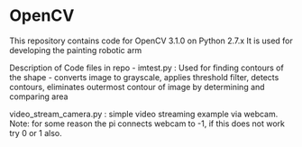 # OpenCV
This repository contains code for OpenCV 3.1.0 on Python 2.7.x
It is used for developing the painting robotic arm

Description of Code files in repo - 
  imtest.py : Used for finding contours of the shape - converts image to grayscale, applies threshold filter, detects contours, 
  eliminates outermost contour of image by determining and comparing area
  
  video_stream_camera.py : simple video streaming example via webcam. 
  Note: for some reason the pi connects webcam to -1, if this does not work try 0 or 1 also.
